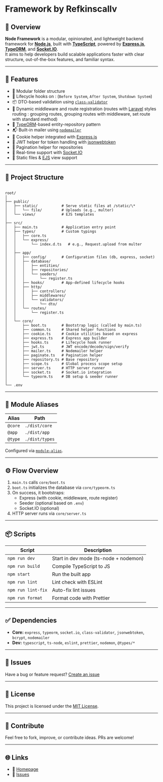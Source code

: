 # Framework by Refkinscallv

## 🌟 Overview

**Node Framework** is a modular, opinionated, and lightweight backend framework for [**Node.js**](https://nodejs.org/en), built with [**TypeScript**](https://www.typescriptlang.org/), powered by [**Express.js**](https://expressjs.com/), [**TypeORM**](https://typeorm.io/), and [**Socket.IO**](https://socket.io/).  
It aims to help developers build scalable applications faster with clear structure, out-of-the-box features, and familiar syntax.

---
<!-- 
## 📚 Orther Documentation

- Core API : [`docs/api`](./docs/apis.md)
- Lifecycle Hooks : [`docs/hooks`](./docs/hooks.md)

--- -->

## 🚀 Features

- 🔧 Modular folder structure
- 🧠 Lifecycle hooks on : (`Before System`, `After System`, `Shutdown System`)
- 📦 DTO-based validation using [`class-validator`](https://github.com/typestack/class-validator)
- 🔄 Dynamic middleware and route registration (routes with [Laravel](https://laravel.com/) styles routing : grouping routes, grouping routes with middleware, set route with standard method)
- 💽 [TypeORM](https://typeorm.io/)-based entity-repository pattern
- 📬 Built-in mailer using [`nodemailer`](https://nodemailer.com/)
- 🍪 Cookie helper integrated with [Express.js](https://expressjs.com/)
- 🔐 JWT helper for token handling with [jsonwebtoken](https://github.com/auth0/node-jsonwebtoken)
- 🧾 Pagination helper for repositories
- 🔌 Real-time support with [Socket.IO](https://socket.io/)
- 📁 Static files & [EJS](https://ejs.co/) view support

---

## 📁 Project Structure

```

root/
│
├── public/
│   ├── static/           # Serve static files at /static/\*
│   │   └── file/         # Uploads (e.g., multer)
│   └── views/            # EJS templates
│
├── src/
│   ├── main.ts           # Application entry point
│   ├── types/            # Custom typings
│   │   ├── core.ts
│   │   └── express/
│   │       └── index.d.ts   # e.g., Request.upload from multer
│   │
│   ├── app/
│   │   ├── config/       # Configuration files (db, express, socket)
│   │   ├── database/
│   │   │   ├── entities/
│   │   │   ├── repositories/
│   │   │   └── seeders/
│   │   │       └── register.ts
│   │   ├── hooks/        # App-defined lifecycle hooks
│   │   ├── http/
│   │   │   ├── controllers/
│   │   │   ├── middlewares/
│   │   │   └── validators/
│   │   │       └── dto/
│   │   └── routes/
│   │       └── register.ts
│   │
│   └── core/
│       ├── boot.ts       # Bootstrap logic (called by main.ts)
│       ├── common.ts     # Shared helper functions
│       ├── cookie.ts     # Cookie utilities based on express
│       ├── express.ts    # Express app builder
│       ├── hooks.ts      # Lifecycle hook runner
│       ├── jwt.ts        # JWT encode/decode/sign/verify
│       ├── mailer.ts     # Nodemailer helper
│       ├── paginate.ts   # Pagination helper
│       ├── repository.ts # Base repository
│       ├── scope.ts      # Global process scope setup
│       ├── server.ts     # HTTP server runner
│       ├── socket.ts     # Socket.io integration
│       └── typeorm.ts    # DB setup & seeder runner
│
└── .env

````

---

## 🔌 Module Aliases

| Alias   | Path           |
| ------- | -------------- |
| `@core` | `./dist/core`  |
| `@app`  | `./dist/app`   |
| `@type` | `./dist/types` |

Configured via [`module-alias`](https://www.npmjs.com/package/module-alias).

---

## ⚙️ Flow Overview

1. `main.ts` calls `core/boot.ts`  
2. `boot.ts` initializes the database via `core/typeorm.ts`  
3. On success, it bootstraps:
   - Express (with cookie, middleware, route register)
   - Seeder (optional based on `.env`)
   - Socket.IO (optional)
4. HTTP server runs via `core/server.ts`

---

## 📦 Scripts

| Script         | Description                        |
|----------------|------------------------------------|
| `npm run dev`  | Start in dev mode (ts-node + nodemon) |
| `npm run build`| Compile TypeScript to JS           |
| `npm start`    | Run the built app                  |
| `npm run lint` | Lint check with ESLint             |
| `npm run lint-fix` | Auto-fix lint issues          |
| `npm run format` | Format code with Prettier        |

---

## ✅ Dependencies

- **Core:** `express`, `typeorm`, `socket.io`, `class-validator`, `jsonwebtoken`, `bcrypt`, `nodemailer`
- **Dev:** `typescript`, `ts-node`, `eslint`, `prettier`, `nodemon`, `@types/*`

---

## 🐞 Issues

Have a bug or feature request? [Create an issue](https://github.com/refkinscallv/node-framework/issues)

---

## 📘 License

This project is licensed under the [MIT License](LICENSE).

---

## 💬 Contribute

Feel free to fork, improve, or contribute ideas. PRs are welcome!

---

## 🌐 Links

* 📖 [Homepage](https://github.com/refkinscallv/node-framework#readme)
* 🐛 [Issues](https://github.com/refkinscallv/node-framework/issues)
